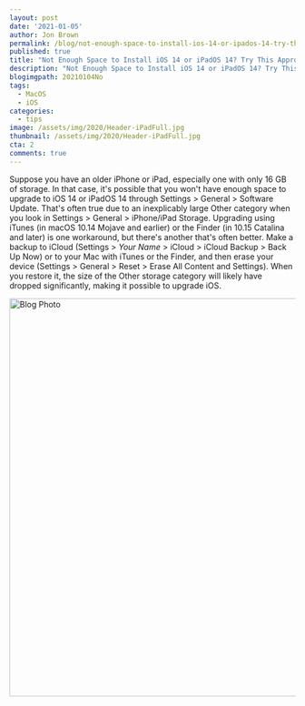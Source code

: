 ```yaml
---
layout: post
date: '2021-01-05'
author: Jon Brown
permalink: /blog/not-enough-space-to-install-ios-14-or-ipados-14-try-this-approach/
published: true
title: "Not Enough Space to Install iOS 14 or iPadOS 14? Try This Approach"
description: "Not Enough Space to Install iOS 14 or iPadOS 14? Try This Approach"
blogimgpath: 20210104No
tags:
  - MacOS
  - iOS
categories:
  - tips
image: /assets/img/2020/Header-iPadFull.jpg
thumbnail: /assets/img/2020/Header-iPadFull.jpg
cta: 2
comments: true
---
```

Suppose you have an older iPhone or iPad, especially one with only 16 GB
of storage. In that case, it's possible that you won't have enough space
to upgrade to iOS 14 or iPadOS 14 through Settings > General >
Software Update. That's often true due to an inexplicably large Other
category when you look in Settings > General > iPhone/iPad Storage.
Upgrading using iTunes (in macOS 10.14 Mojave and earlier) or the Finder
(in 10.15 Catalina and later) is one workaround, but there's another
that's often better. Make a backup to iCloud (Settings > *Your Name* >
iCloud > iCloud Backup > Back Up Now) or to your Mac with iTunes or
the Finder, and then erase your device (Settings > General > Reset >
Erase All Content and Settings). When you restore it, the size of the
Other storage category will likely have dropped significantly, making it
possible to upgrade iOS.

<img alt="Blog Photo" src="{{ site.site_cdn }}/assets/img/blog/2020/20210104No/image2.jpeg" class="img-fluid rounded m-2" width="700" />